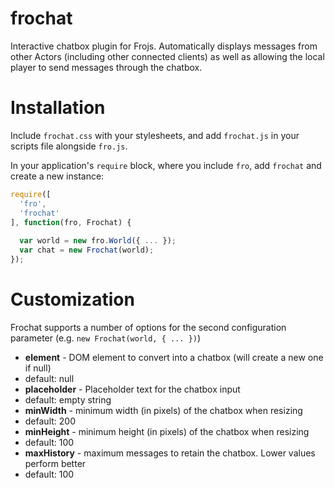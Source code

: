# frochat
Interactive chatbox plugin for Frojs. Automatically displays messages from other Actors (including other connected clients) as well as allowing the local player to send messages through the chatbox. 

# Installation
Include `frochat.css` with your stylesheets, and add `frochat.js` in your scripts file alongside `fro.js`.

In your application's `require` block, where you include `fro`, add `frochat` and create a new instance:
```javascript
require([
  'fro',
  'frochat'
], function(fro, Frochat) {
  
  var world = new fro.World({ ... });
  var chat = new Frochat(world);
});
```

# Customization
Frochat supports a number of options for the second configuration parameter (e.g. `new Frochat(world, { ... })`)

* **element** - DOM element to convert into a chatbox (will create a new one if null)
 * default: null
* **placeholder** - Placeholder text for the chatbox input
 * default: empty string
* **minWidth** - minimum width (in pixels) of the chatbox when resizing
 * default: 200
* **minHeight** - minimum height (in pixels) of the chatbox when resizing
 * default: 100
* **maxHistory** - maximum messages to retain the chatbox. Lower values perform better
 * default: 100 

